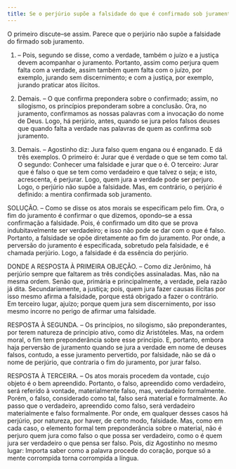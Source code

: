 ```yaml
---
title: Se o perjúrio supõe a falsidade do que é confirmado sob juramento
---
```


O primeiro discute–se assim. Parece que o perjúrio não supõe a falsidade do firmado sob juramento.  

1. – Pois, segundo se disse, como a verdade, também o juízo e a justiça devem acompanhar o juramento. Portanto, assim como perjura quem falta com a verdade, assim também quem falta com o juízo, por exemplo, jurando sem discernimento; e com a justiça, por exemplo, jurando praticar atos ilícitos.  

2. Demais. – O que confirma prepondera sobre o confirmado; assim, no silogismo, os princípios preponderam sobre a conclusão. Ora, no juramento, confirmamos as nossas palavras com a invocação do nome de Deus. Logo, há perjúrio, antes, quando se jura pelos falsos deuses que quando falta a verdade nas palavras de quem as confirma sob juramento.  

3. Demais. – Agostinho diz: Jura falso quem engana ou é enganado. E dá três exemplos. O primeiro é: Jurar que é verdade o que se tem como tal. O segundo: Conhecer uma falsidade e jurar que o é. O terceiro: Jurar que é falso o que se tem como verdadeiro e que talvez o seja; e isto, acrescenta, é perjurar. Logo, quem jura a verdade pode ser perjuro. Logo, o perjúrio não supõe a falsidade.  Mas, em contrário, o perjúrio é definido: a mentira confirmada sob juramento.  

SOLUÇÃO. – Como se disse os atos morais se especificam pelo fim. Ora, o fim do juramento é confirmar o que dizemos, opondo–se a essa confirmação a falsidade. Pois, é confirmado um dito que se prova indubitavelmente ser verdadeiro; e isso não pode se dar com o que é falso. Portanto, a falsidade se opõe diretamente ao fim do juramento. Por onde, a perversão do juramento é especificada, sobretudo pela falsidade, e é chamada perjúrio. Logo, a falsidade é da essência do perjúrio.  

DONDE A RESPOSTA À PRIMEIRA OBJEÇÃO. – Como diz Jerônimo, há perjúrio sempre que faltarem as três condições assinaladas. Mas, não na mesma ordem. Senão que, primária e principalmente, a verdade, pela razão já dita. Secundariamente, a justiça; pois, quem jura fazer causas ilícitas por isso mesmo afirma a falsidade, porque está obrigado a fazer o contrário. Em terceiro lugar, ajuízo; porque quem jura sem discernimento, por isso mesmo incorre no perigo de afirmar uma falsidade.  

RESPOSTA À SEGUNDA. – Os princípios, no silogismo, são preponderantes, por terem natureza de principio ativo, como diz Aristóteles. Mas, na ordem moral, o fim tem preponderância sobre esse principio. E, portanto, embora haja perversão de juramento quando se jura a verdade em nome de deuses falsos, contudo, a esse juramento pervertido, por falsidade, não se dá o nome de perjúrio, que contraria o fim do juramento, por jurar falso.  

RESPOSTA À TERCEIRA. – Os atos morais procedem da vontade, cujo objeto é o bem apreendido. Portanto, o falso, apreendido como verdadeiro, será referido à vontade, materialmente falso, mas, verdadeiro formalmente. Porém, o falso, considerado como tal, falso será material e formalmente. Ao passo que o verdadeiro, apreendido como falso, será verdadeiro materialmente e falso formalmente. Por onde, em qualquer desses casos há perjúrio, por natureza, por haver, de certo modo, falsidade. Mas, como em cada caso, o elemento formal tem preponderância sobre o material, não é perjuro quem jura como falso o que possa ser verdadeiro, como o é quem jura ser verdadeiro o que pensa ser falso. Pois, diz Agostinho no mesmo lugar: Importa saber como a palavra procede do coração, porque só a mente corrompida torna corrompida a língua.